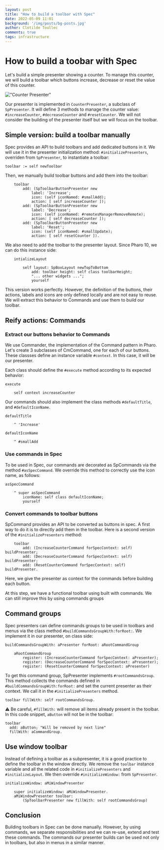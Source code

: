 ```yaml
---
layout: post
title: "How to build a toolbar with Spec"
date: 2022-05-09 11:01
background: '/img/posts/bg-posts.jpg'
author: Clotilde Toullec
comments: true
tags: infrastructure
---
```


# How to build a toobar with Spec

Let's build a simple presenter showing a counter. To manage this counter, we will build a toolbar which buttons increase, decrease or reset the value of this counter.

!["Counter Presenter"](/img/posts/2022-05-09-toolbar/CounterPresenter.png)

Our presenter is implemented in `CounterPresenter`, a subclass of `SpPresenter`. It will define 3 methods to manage the counter value: `#increaseCounter`, `#decreaseCounter` and `#resetCounter`.
We will not consider the building of the presenter itself but we will focus on the toolbar.

## Simple version: build a toolbar manually

Spec provides an API to build toolbars and add dedicated buttons in it.
We will use it in the presenter initialization method: `#initializePresenters`, overriden from `SpPresenter`, to instantiate a toolbar:

```smalltalk
toolbar := self newToolbar
```

Then, we manually build toolbar buttons and add them into the toolbar:

```smalltalk
    toolbar
        add: (SpToolbarButtonPresenter new
            label: 'Increase';
            icon: (self iconNamed: #smallAdd);
            action: [ self increaseCounter ]);
        add: (SpToolbarButtonPresenter new
            label: 'Decrease';
            icon: (self iconNamed: #remotesManagerRemoveRemote);
            action: [ self decreaseCounter ]);
        add: (SpToolbarButtonPresenter new
            label: 'Reset';
            icon: (self iconNamed: #smallUpdate);
            action: [ self resetCounter ]).
```

We also need to add the toolbar to the presenter layout. Since Pharo 10, we can do this instance side:

```smalltalk
    intializeLayout

        self layout: SpBoxLayout newTopToBottom
            add: toolbar height: self class toolbarHeight;
            "... other widgets ...";
            yourself
```

This version works perfectly. However, the definition of the buttons, their actions, labels and icons are only defined locally and are not easy to reuse. We will extract this behavior to Commands and use them to build our toolbar.

## Reify actions: Commands

### Extract our buttons behavior to Commands

We use Commander, the implementation of the Command pattern in Pharo.
Let's create 3 subclasses of CmCommand, one for each of our buttons. These classses define an instance variable `#context`. In this case, it will be our presenter.

Each class should define the `#execute` method according to its expected behavior:

```smalltalk
execute

    self context increaseCounter
```

Our commands should also implement the class methods `#defaultTitle`, and `#defaultIconName`.

```smalltalk
defaultTitle

    ^ 'Increase'
```

```smalltalk
defaultIconName

    ^ #smallAdd
```

### Use commands in Spec

To be used in Spec, our commands are decorated as SpCommands via the method `#asSpecCommand`.
We override this method to correctly use the icon name, as follows:

```smalltalk
asSpecCommand

    ^ super asSpecCommand
        iconName: self class defaultIconName;
        yourself
```

### Convert commands to toolbar buttons

SpCommand provides an API to be converted as buttons in spec.
A first way to do it is to directly add them in the toolbar. Here is a second version of the `#initializePresenters` method:

```smalltalk
    toolbar
        add: (IncreaseCounterCommand forSpecContext: self) buildPresenter;
        add: (DecreaseCounterCommand forSpecContext: self) buildPresenter;
        add: (ResetCounterCommand forSpecContext: self) buildPresenter.
```

Here, we give the presenter as context for the commands before building each button.

At this step, we have a functional toolbar using built with commands. We can still improve this by using commands groups

## Command groups

Spec presenters can define commands groups to be used in toolbars and menus via the class method `#buildCommandsGroupWith:forRoot:`.
We implement it in our presenter, on class side:

```smalltalk
buildCommandsGroupWith: aPresenter forRoot: aRootCommandGroup

    aRootCommandGroup
        register: (IncreaseCounterCommand forSpecContext: aPresenter);
        register: (DecreaseCounterCommand forSpecContext: aPresenter);
        register: (ResetCounterCommand forSpecContext: aPresenter)
```

To get this command group, SpPresenter implements `#rootCommandsGroup`. This method collects the commands defined in `#buildCommandsGroupWith:forRoot:` and set the current presenter as their context. We call it in the `#initializePresenters` method.

```smalltalk
toolbar fillWith: self rootCommandsGroup.
```

:warning: Be careful, `#fillWith:` will remove all items already present in the toolbar. In this code snippet, `aButton` will not be in the toolbar:

```smalltalk
toolbar
  add: aButton; "Will be removed by next line"
  fillWith: aCommandGroup.
```

## Use window toolbar

Instead of defining a toolbar as a subpresenter, it is a good practice to define the toolbar in the window directly.
We remove the `toolbar` instance variable and all the related code in `#initializePresenters` and `#initializeLayout`.
We then override `#initializeWindow:` from `SpPresenter`.

```smalltalk
initializeWindow: aMiWindowPresenter

    super initializeWindow: aMiWindowPresenter.
    aMiWindowPresenter toolbar:
        (SpToolbarPresenter new fillWith: self rootCommandsGroup)
```

## Conclusion

Building toolbars in Spec can be done manually. However, by using commands, we separate responsibilities and we can re-use, extend and test these commands. The commands our presenter builds can be used not only in toolbars, but also in menus in a similar manner.
